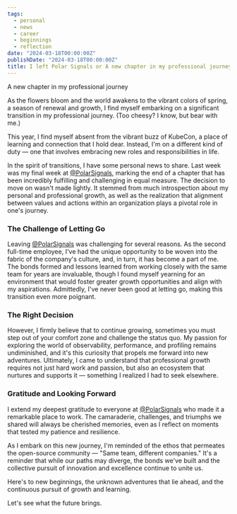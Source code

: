 ```yaml
---
tags:
  - personal
  - news
  - career
  - beginnings
  - reflection
date: "2024-03-18T00:00:00Z"
publishDate: "2024-03-18T00:00:00Z"
title: I left Polar Signals or A new chapter in my professional journey
---
```


A new chapter in my professional journey

As the flowers bloom and the world awakens to the vibrant colors of spring, a season of renewal and growth, I find myself embarking on a significant transition in my professional journey. (Too cheesy? I know, but bear with me.)

This year, I find myself absent from the vibrant buzz of KubeCon, a place of learning and connection that I hold dear. Instead, I'm on a different kind of duty — one that involves embracing new roles and responsibilities in life.

In the spirit of transitions, I have some personal news to share. Last week was my final week at [@PolarSignals](https://www.polarsignals.com/), marking the end of a chapter that has been incredibly fulfilling and challenging in equal measure. The decision to move on wasn't made lightly. It stemmed from much introspection about my personal and professional growth, as well as the realization that alignment between values and actions within an organization plays a pivotal role in one's journey.

### The Challenge of Letting Go

Leaving [@PolarSignals](https://www.polarsignals.com/) was challenging for several reasons. As the second full-time employee, I've had the unique opportunity to be woven into the fabric of the company's culture, and, in turn, it has become a part of me. The bonds formed and lessons learned from working closely with the same team for years are invaluable, though I found myself yearning for an environment that would foster greater growth opportunities and align with my aspirations. Admittedly, I've never been good at letting go, making this transition even more poignant.

### The Right Decision

However, I firmly believe that to continue growing, sometimes you must step out of your comfort zone and challenge the status quo. My passion for exploring the world of observability, performance, and profiling remains undiminished, and it's this curiosity that propels me forward into new adventures. Ultimately, I came to understand that professional growth requires not just hard work and passion, but also an ecosystem that nurtures and supports it — something I realized I had to seek elsewhere.

### Gratitude and Looking Forward

I extend my deepest gratitude to everyone at [@PolarSignals](https://www.polarsignals.com/) who made it a remarkable place to work. The camaraderie, challenges, and triumphs we shared will always be cherished memories, even as I reflect on moments that tested my patience and resilience.

As I embark on this new journey, I'm reminded of the ethos that permeates the open-source community — "Same team, different companies." It's a reminder that while our paths may diverge, the bonds we've built and the collective pursuit of innovation and excellence continue to unite us.

Here's to new beginnings, the unknown adventures that lie ahead, and the continuous pursuit of growth and learning.

Let's see what the future brings.
